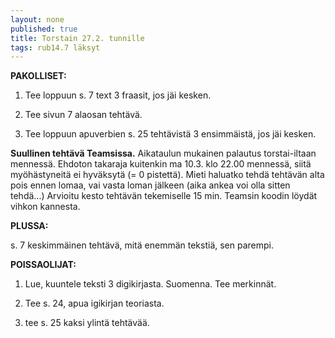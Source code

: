 ```yaml
---
layout: none
published: true
title: Torstain 27.2. tunnille
tags: rub14.7 läksyt
---
```

**PAKOLLISET:**

1. Tee loppuun s. 7 text 3 fraasit, jos jäi kesken.

2. Tee sivun 7 alaosan tehtävä.

3. Tee loppuun apuverbien s. 25 tehtävistä 3 ensimmäistä, jos jäi kesken.

**Suullinen tehtävä Teamsissa.** Aikataulun mukainen palautus torstai-iltaan mennessä. Ehdoton takaraja kuitenkin ma 10.3. klo 22.00 mennessä, siitä myöhästyneitä ei hyväksytä (= 0 pistettä). Mieti haluatko tehdä tehtävän alta pois ennen lomaa, vai vasta loman jälkeen (aika ankea voi olla sitten tehdä...) Arvioitu kesto tehtävän tekemiselle 15 min. Teamsin koodin löydät vihkon kannesta.

**PLUSSA:**

s. 7 keskimmäinen tehtävä, mitä enemmän tekstiä, sen parempi.

**POISSAOLIJAT:**

1. Lue, kuuntele teksti 3 digikirjasta. Suomenna. Tee merkinnät.

2. Tee s. 24, apua igikirjan teoriasta.

3. tee s. 25 kaksi ylintä tehtävää.